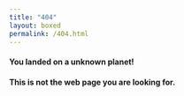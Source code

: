 ```yaml
---
title: "404"
layout: boxed
permalink: /404.html
---
```


#### You landed on a unknown planet!

#### This is not the web page you are looking for.
